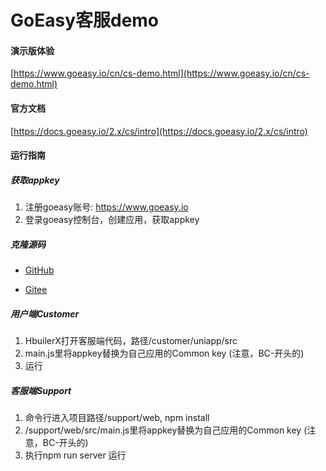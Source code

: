 # GoEasy客服demo

#### 演示版体验

[https://www.goeasy.io/cn/cs-demo.html](https://www.goeasy.io/cn/cs-demo.html)

#### 官方文档

[https://docs.goeasy.io/2.x/cs/intro](https://docs.goeasy.io/2.x/cs/intro)

#### 运行指南

##### 获取appkey

1. 注册goeasy账号: https://www.goeasy.io
2. 登录goeasy控制台，创建应用，获取appkey

#####  克隆源码

* [GitHub](https://github.com/goeasy-io/demo-customr-support)

* [Gitee](https://gitee.com/goeasy-io/demo-customer-service)


##### 用户端Customer

1. HbuilerX打开客服端代码，路径/customer/uniapp/src
2. main.js里将appkey替换为自己应用的Common key (注意，BC-开头的)
3. 运行



##### 客服端Support


1. 命令行进入项目路径/support/web, npm install
2. /support/web/src/main.js里将appkey替换为自己应用的Common key (注意，BC-开头的)
3. 执行npm run server 运行






